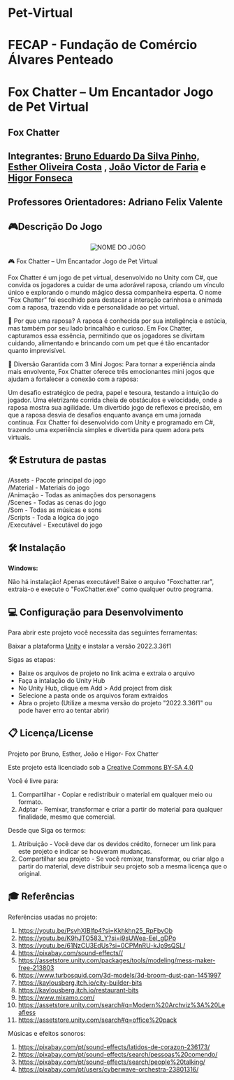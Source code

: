 # Pet-Virtual

# FECAP - Fundação de Comércio Álvares Penteado

# Fox Chatter – Um Encantador Jogo de Pet Virtual

## Fox Chatter


## Integrantes: <a href="https://github.com/Smug303">Bruno Eduardo Da Silva Pinho,</a> <a href="https://github.com/estherolvr">Esther Oliveira Costa</a> , <a href="https://github.com/joaovictorfaria">João Victor de Faria</a> e <a href="https://github.com/higor-f">Higor Fonseca</a> 


## Professores Orientadores: Adriano Felix Valente</a>

## 🎮Descrição Do Jogo

<p align="center">
<img src="https://drive.google.com/uc?export=view&id=1UASiLcCdA0Ad-6yClJF92gcv52v4ossB" alt="NOME DO JOGO" border="0">

</p>
🎮 Fox Chatter – Um Encantador Jogo de Pet Virtual

Fox Chatter é um jogo de pet virtual, desenvolvido no Unity com C#, que convida os jogadores a cuidar de uma adorável raposa, criando um vínculo único e explorando o mundo mágico dessa companheira esperta. O nome “Fox Chatter” foi escolhido para destacar a interação carinhosa e animada com a raposa, trazendo vida e personalidade ao pet virtual.

🦊 Por que uma raposa?
A raposa é conhecida por sua inteligência e astúcia, mas também por seu lado brincalhão e curioso. Em Fox Chatter, capturamos essa essência, permitindo que os jogadores se divirtam cuidando, alimentando e brincando com um pet que é tão encantador quanto imprevisível.

🎲 Diversão Garantida com 3 Mini Jogos:
Para tornar a experiência ainda mais envolvente, Fox Chatter oferece três emocionantes mini jogos que ajudam a fortalecer a conexão com a raposa:

Um desafio estratégico de pedra, papel e tesoura, testando a intuição do jogador.
Uma eletrizante corrida cheia de obstáculos e velocidade, onde a raposa mostra sua agilidade.
Um divertido jogo de reflexos e precisão, em que a raposa desvia de desafios enquanto avança em uma jornada contínua.
Fox Chatter foi desenvolvido com Unity e programado em C#, trazendo uma experiência simples e divertida para quem adora pets virtuais.
   
## 🛠 Estrutura de pastas
/Assets - Pacote principal do jogo <br>
/Material - Materiais do jogo <br>
/Animação - Todas as animações dos personagens <br>
/Scenes - Todas as cenas do jogo <br>
/Som - Todas as músicas e sons <br>
/Scripts - Toda a lógica do jogo <br>
/Executável - Executável do jogo <br>


## 🛠 Instalação

<b>Windows:</b>

Não há instalação! Apenas executável!
Baixe o arquivo "Foxchatter.rar", extraia-o e execute o "FoxChatter.exe" como qualquer outro programa.

## 💻 Configuração para Desenvolvimento

Para abrir este projeto você necessita das seguintes ferramentas:

Baixar a plataforma <a href="https://unity.com/pt/releases/editor/whats-new/2022.3.6">Unity</a> e instalar a versão 2022.3.36f1

Sigas as etapas:

- Baixe os arquivos de projeto no link acima e extraia o arquivo
- Faça a intalação do Unity Hub
- No Unity Hub, clique em Add > Add project from disk
- Selecione a pasta onde os arquivos foram extraidos
- Abra o projeto (Utilize a mesma versão do projeto "2022.3.36f1" ou pode haver erro ao tentar abrir)

## 📋 Licença/License
Projeto por Bruno, Esther, João e Higor- Fox Chatter

Este projeto está licenciado sob a <a href="https://creativecommons.org/licenses/by-sa/4.0/">Creative Commons BY-SA 4.0<a/>

Você é livre para:

1) Compartilhar - Copiar e redistribuir o material em qualquer meio ou formato.
2) Adptar - Remixar, transformar e criar a partir do material para qualquer finalidade, mesmo que comercial.

Desde que Siga os termos:

1) Atribuição - Você deve dar os devidos crédito, fornecer um link para este projeto e indicar se houveram mudanças. 
2) Compartilhar seu projeto - Se você remixar, transformar, ou criar algo a partir do material, deve distribuir seu projeto sob a mesma licença que o original.

## 🎓 Referências
Referências usadas no projeto:

1. <https://youtu.be/PsvhXlBlfp4?si=Kkhkhn25_RpFbvOb>
2. <https://youtu.be/K9hJTO583_Y?si=i9sUWea-EeI_gDPo>
3. <https://youtu.be/61NzCU3EdUs?si=0CPMnRU-kJp9sQSL/>
4. <https://pixabay.com/sound-effects//>
5. <https://assetstore.unity.com/packages/tools/modeling/mess-maker-free-213803>
6. <https://www.turbosquid.com/3d-models/3d-broom-dust-pan-1451997>
7. <https://kaylousberg.itch.io/city-builder-bits>
8. <https://kaylousberg.itch.io/restaurant-bits>
9. <https://www.mixamo.com/>
10. <https://assetstore.unity.com/search#q=Modern%20Archviz%3A%20Leafless>
11. <https://assetstore.unity.com/search#q=office%20pack>
    
Músicas e efeitos sonoros:

1. <https://pixabay.com/pt/sound-effects/latidos-de-corazon-236173/>
2. <https://pixabay.com/pt/sound-effects/search/pessoas%20comendo/>
3. <https://pixabay.com/pt/sound-effects/search/people%20talking/>
4. <https://pixabay.com/pt/users/cyberwave-orchestra-23801316/>
